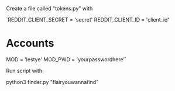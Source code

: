 Create a file called "tokens.py" with

`REDDIT_CLIENT_SECRET = 'secret'
REDDIT_CLIENT_ID = 'client_id'

# Accounts
MOD = 'lestye'
MOD_PWD = 'yourpasswordhere'`

Run script with:

python3 finder.py "flairyouwannafind"
